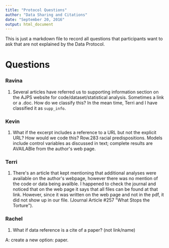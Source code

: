 ```yaml
---
title: "Protocol Questions"
author: "Data Sharing and Citations"
date: "September 20, 2016"
output: html_document
---
```

This is just a markdown file to record all questions that participants want to ask that are not explained by the Data Protocol.

# Questions

### Ravina
  1. Several articles have referred us to supporting information section on the AJPS website for code/dataset/statistical analysis. Sometimes a link or a .doc. How do we classify this? In the mean time, Terri and I have classified it as `supp_info`.

### Kevin
  1. What if the excerpt includes a reference to a URL but not the explicit URL? How would we code this? Row.283 racial predispositions. Models include control variables as discussed in text; complete results are AVAILABle from the author's web page.

### Terri
  1. There's an article that kept mentioning that additional analyses were available on the author's webpage, however there was no mention of the code or data being availble. I happened to check the journal and noticed that on the web page it says that all files can be found at that link. However, since it was written on the web page and not in the pdf, it did not show up in our file. (Journal Article #257 "What Stops the Torture").

### Rachel
  1. What if data reference is a cite of a paper? (not link/name)

  A: create a new option: paper.
